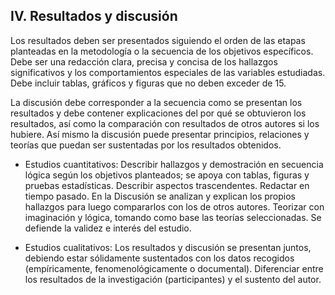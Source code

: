 ## IV. Resultados y discusión

Los resultados deben ser presentados siguiendo el orden de las etapas planteadas en la 
metodología o la secuencia de los objetivos específicos. Debe ser una redacción clara, 
precisa y concisa de los hallazgos significativos y los comportamientos especiales de las 
variables estudiadas. Debe incluir tablas, gráficos y figuras que no deben exceder de 15.

La discusión debe corresponder a la secuencia como se presentan los resultados y debe 
contener explicaciones del por qué se obtuvieron los resultados, así como la 
comparación con resultados de otros autores si los hubiere. Así mismo la discusión 
puede presentar principios, relaciones y teorías que puedan ser sustentadas por los 
resultados obtenidos.

* Estudios cuantitativos: Describir hallazgos y demostración en secuencia lógica según 
los objetivos planteados; se apoya con tablas, figuras y pruebas estadísticas. Describir 
aspectos trascendentes. Redactar en tiempo pasado. En la Discusión se analizan y explican 
los propios hallazgos para luego compararlos con los de otros autores. Teorizar con 
imaginación y lógica, tomando como base las teorías seleccionadas. Se defiende la validez 
e interés del estudio.

* Estudios cualitativos: Los resultados y discusión se presentan juntos, debiendo estar 
sólidamente sustentados con los datos recogidos (empíricamente, fenomenológicamente o 
documental). Diferenciar entre los resultados de la investigación (participantes) y el 
sustento del autor.
